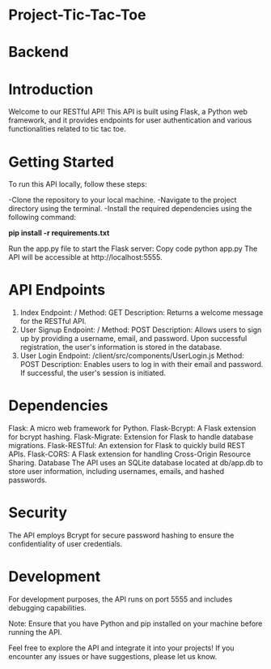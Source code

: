 # Project-Tic-Tac-Toe

# Backend

# Introduction
Welcome to our RESTful API! This API is built using Flask, a Python web framework, and it provides endpoints for user authentication and various functionalities related to tic tac toe.

# Getting Started
To run this API locally, follow these steps:

-Clone the repository to your local machine.
-Navigate to the project directory using the terminal.
-Install the required dependencies using the following command:

**pip install -r requirements.txt**

Run the app.py file to start the Flask server:
Copy code
python app.py
The API will be accessible at http://localhost:5555.

# API Endpoints
1. Index
Endpoint: /
Method: GET
Description: Returns a welcome message for the RESTful API.
2. User Signup
Endpoint: /
Method: POST
Description: Allows users to sign up by providing a username, email, and password. Upon successful registration, the user's information is stored in the database.
3. User Login
Endpoint: /client/src/components/UserLogin.js
Method: POST
Description: Enables users to log in with their email and password. If successful, the user's session is initiated.

# Dependencies
Flask: A micro web framework for Python.
Flask-Bcrypt: A Flask extension for bcrypt hashing.
Flask-Migrate: Extension for Flask to handle database migrations.
Flask-RESTful: An extension for Flask to quickly build REST APIs.
Flask-CORS: A Flask extension for handling Cross-Origin Resource Sharing.
Database
The API uses an SQLite database located at db/app.db to store user information, including usernames, emails, and hashed passwords.

# Security
The API employs Bcrypt for secure password hashing to ensure the confidentiality of user credentials.

# Development
For development purposes, the API runs on port 5555 and includes debugging capabilities.

Note: Ensure that you have Python and pip installed on your machine before running the API.

Feel free to explore the API and integrate it into your projects! If you encounter any issues or have suggestions, please let us know.